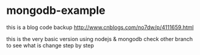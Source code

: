 mongodb-example
===============
this is a blog code backup 
http://www.cnblogs.com/no7dw/p/4111659.html

this is the very basic version using nodejs & mongodb
check other branch to see what is change step by step
